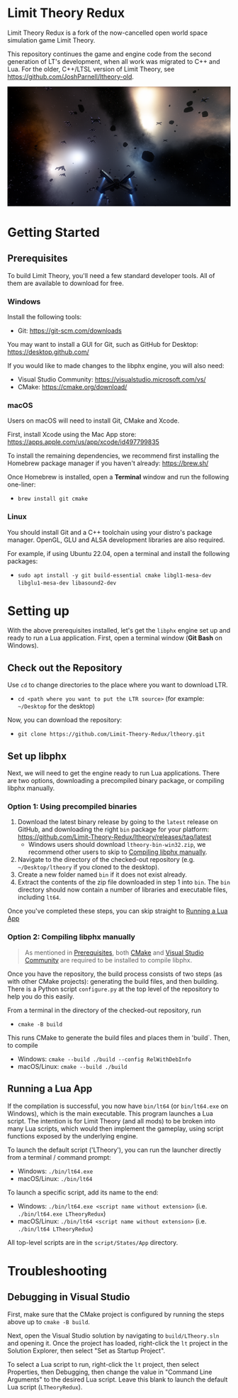 # Limit Theory Redux

Limit Theory Redux is a fork of the now-cancelled open world space simulation game Limit Theory.

This repository continues the game and engine code from the second generation of LT's development, when all work was migrated to C++ and Lua. For the older, C++/LTSL version of Limit Theory, see https://github.com/JoshParnell/ltheory-old.

![LT Screenshot](./res/tex2d/screenshot.png)

# Getting Started

## Prerequisites

To build Limit Theory, you'll need a few standard developer tools. All of them are available to download for free.

### Windows

Install the following tools:
- Git: https://git-scm.com/downloads

You may want to install a GUI for Git, such as GitHub for Desktop: https://desktop.github.com/

If you would like to made changes to the libphx engine, you will also need:
- Visual Studio Community: https://visualstudio.microsoft.com/vs/
- CMake: https://cmake.org/download/

### macOS

Users on macOS will need to install Git, CMake and Xcode.

First, install Xcode using the Mac App store: https://apps.apple.com/us/app/xcode/id497799835

To install the remaining dependencies, we recommend first installing the Homebrew package manager if you haven't already: https://brew.sh/

Once Homebrew is installed, open a **Terminal** window and run the following one-liner:

- `brew install git cmake`

### Linux

You should install Git and a C++ toolchain using your distro's package manager. OpenGL, GLU and ALSA development libraries are also required.

For example, if using Ubuntu 22.04, open a terminal and install the following packages:

- `sudo apt install -y git build-essential cmake libgl1-mesa-dev libglu1-mesa-dev libasound2-dev`

# Setting up

With the above prerequisites installed, let's get the `libphx` engine set up and ready to run a Lua application. First, open a terminal window (**Git Bash** on Windows).

## Check out the Repository

Use `cd` to change directories to the place where you want to download LTR.

- `cd <path where you want to put the LTR source>` (for example: `~/Desktop` for the desktop)

Now, you can download the repository:

- `git clone https://github.com/Limit-Theory-Redux/ltheory.git`

## Set up libphx

Next, we will need to get the engine ready to run Lua applications. There are two options, downloading a precompiled binary package, or compiling libphx manually.

### Option 1: Using precompiled binaries

1. Download the latest binary release by going to the `latest` release on GitHub, and downloading the right `bin` package for your platform: https://github.com/Limit-Theory-Redux/ltheory/releases/tag/latest
   * Windows users should download `ltheory-bin-win32.zip`, we recommend other users to skip to [Compiling libphx manually](#option-2-compiling-libphx-manually).
2. Navigate to the directory of the checked-out repository (e.g. `~/Desktop/ltheory` if you cloned to the desktop).
3. Create a new folder named `bin` if it does not exist already.
4. Extract the contents of the zip file downloaded in step 1 into `bin`. The `bin` directory should now contain a number of libraries and executable files, including `lt64`.

Once you've completed these steps, you can skip straight to [Running a Lua App](#running-a-lua-app)

### Option 2: Compiling libphx manually

> As mentioned in [Prerequisites](#prerequisites), both [CMake](https://cmake.org/download/) and [Visual Studio Community](https://visualstudio.microsoft.com/vs/) are required to be installed to compile libphx.

Once you have the repository, the build process consists of two steps (as with other CMake projects): generating the build files, and then building. There is a Python script `configure.py` at the top level of the repository to help you do this easily.

From a terminal in the directory of the checked-out repository, run

- `cmake -B build`

This runs CMake to generate the build files and places them in 'build`. Then, to compile

- Windows: `cmake --build ./build --config RelWithDebInfo`
- macOS/Linux: `cmake --build ./build`

## Running a Lua App

If the compilation is successful, you now have `bin/lt64` (or `bin/lt64.exe` on Windows), which is the main executable. This program launches a Lua script. The intention is for Limit Theory (and all mods) to be broken into many Lua scripts, which would then implement the gameplay, using script functions exposed by the underlying engine.

To launch the default script ('LTheory'), you can run the launcher directly from a terminal / command prompt:

- Windows: `./bin/lt64.exe`
- macOS/Linux: `./bin/lt64`

To launch a specific script, add its name to the end:

- Windows: `./bin/lt64.exe <script name without extension>` (i.e. `./bin/lt64.exe LTheoryRedux`)
- macOS/Linux: `./bin/lt64 <script name without extension>` (i.e. `./bin/lt64 LTheoryRedux`)

All top-level scripts are in the `script/States/App` directory.

# Troubleshooting

## Debugging in Visual Studio

First, make sure that the CMake project is configured by running the steps above up to `cmake -B build`.

Next, open the Visual Studio solution by navigating to `build/LTheory.sln` and opening it. Once the project has loaded, right-click the `lt` project in the Solution Explorer, then select "Set as Startup Project".

To select a Lua script to run, right-click the `lt` project, then select Properties, then Debugging, then change the value in "Command Line Arguments" to the desired Lua script. Leave this blank to launch the default Lua script (`LTheoryRedux`).
